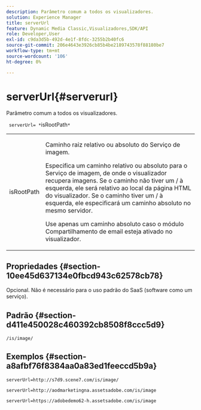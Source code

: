 ```yaml
---
description: Parâmetro comum a todos os visualizadores.
solution: Experience Manager
title: serverUrl
feature: Dynamic Media Classic,Visualizadores,SDK/API
role: Developer,User
exl-id: c9da3d5b-492d-4e1f-8fdc-3255b2b40fc6
source-git-commit: 206e4643e3926cb85b4be2189743578f88180be7
workflow-type: tm+mt
source-wordcount: '106'
ht-degree: 0%

---
```


# serverUrl{#serverurl}

Parâmetro comum a todos os visualizadores.

` serverUrl= *`isRootPath`*`

<table id="table_9B98C97485DD4DEB8A6ECBCE8DF6B886"> 
 <tbody> 
  <tr> 
   <td colname="col1"> <p> <span class="codeph"> <span class="varname"> isRootPath</span> </span> </p> </td> 
   <td colname="col2"> <p>Caminho raiz relativo ou absoluto do Serviço de imagem. </p> <p> Especifica um caminho relativo ou absoluto para o Serviço de imagem, de onde o visualizador recupera imagens. Se o caminho não tiver um <span class="filepath"> /</span> à esquerda, ele será relativo ao local da página HTML do visualizador. Se o caminho tiver um <span class="filepath"> /</span> à esquerda, ele especificará um caminho absoluto no mesmo servidor. </p> <p> Use apenas um caminho absoluto caso o módulo Compartilhamento de email esteja ativado no visualizador. </p> </td> 
  </tr> 
 </tbody> 
</table>

## Propriedades {#section-10ee45d637134e0fbcd943c62578cb78}

Opcional. Não é necessário para o uso padrão do SaaS (software como um serviço).

## Padrão {#section-d411e450028c460392cb8508f8ccc5d9}

`/is/image/`

## Exemplos {#section-a8afbf76f8384aa0a83ed1feeccd5b9a}

```
serverUrl=http://s7d9.scene7.com/is/image/
```

```
serverUrl=http://aodmarketingna.assetsadobe.com/is/image
```

```
serverUrl=https://adobedemo62-h.assetsadobe.com/is/image
```
